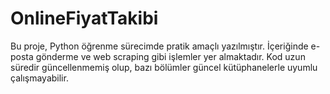 # OnlineFiyatTakibi

Bu proje, Python öğrenme sürecimde pratik amaçlı yazılmıştır. İçeriğinde e-posta gönderme ve web scraping gibi işlemler yer almaktadır. Kod uzun süredir güncellenmemiş olup, bazı bölümler güncel kütüphanelerle uyumlu çalışmayabilir.
